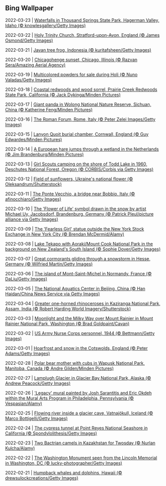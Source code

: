 ## Bing Wallpaper
2022-03-23 | [Waterfalls in Thousand Springs State Park, Hagerman Valley, Idaho (© knowlesgallery/Getty Images)](./wallpaper/2022-03-23.jpg) 

2022-03-22 | [Holy Trinity Church, Stratford-upon-Avon, England (© James Osmond/Getty Images)](./wallpaper/2022-03-22.jpg) 

2022-03-21 | [Javan tree frog, Indonesia (© kuritafsheen/Getty Images)](./wallpaper/2022-03-21.jpg) 

2022-03-20 | [Chicagohenge sunset, Chicago, Illinois (© Razvan Sera/Amazing Aerial Agency)](./wallpaper/2022-03-20.jpg) 

2022-03-19 | [Multicolored powders for sale during Holi (© Nuno Valadas/Getty Images)](./wallpaper/2022-03-19.jpg) 

2022-03-18 | [Coastal redwoods and wood sorrel, Prairie Creek Redwoods State Park, California (© Jack Dykinga/Minden Pictures)](./wallpaper/2022-03-18.jpg) 

2022-03-17 | [Giant panda in Wolong National Nature Reserve, Sichuan, China (© Katherine Feng/Minden Pictures)](./wallpaper/2022-03-17.jpg) 

2022-03-16 | [The Roman Forum, Rome, Italy (© Peter Zelei Images/Getty Images)](./wallpaper/2022-03-16.jpg) 

2022-03-15 | [Lanyon Quoit burial chamber, Cornwall, England (© Guy Edwardes/Minden Pictures)](./wallpaper/2022-03-15.jpg) 

2022-03-14 | [A European hare jumps through a wetland in the Netherlands (© Jim Brandenburg/Minden Pictures)](./wallpaper/2022-03-14.jpg) 

2022-03-13 | [Girl Scouts camping on the shore of Todd Lake in 1960, Deschutes National Forest, Oregon (© CORBIS/Corbis via Getty Images)](./wallpaper/2022-03-13.jpg) 

2022-03-12 | [Field of sunflowers, Ukraine's national flower (© Oleksandrum/Shutterstock)](./wallpaper/2022-03-12.jpg) 

2022-03-11 | [The Ponte Vecchio, a bridge near Bobbio, Italy (© afinocchiaro/Getty Images)](./wallpaper/2022-03-11.jpg) 

2022-03-10 | [The 'Flower of Life' symbol drawn in the snow by artist Michael Uy, Jacobsdorf, Brandenburg, Germany (© Patrick Pleul/picture alliance via Getty Images)](./wallpaper/2022-03-10.jpg) 

2022-03-09 | [The 'Fearless Girl' statue outside the New York Stock Exchange in New York City (© Brendan McDermid/Alamy)](./wallpaper/2022-03-09.jpg) 

2022-03-08 | [Lake Tekapo with Aoraki/Mount Cook National Park in the background on New Zealand's South Island (© Sophie Dover/Getty Images)](./wallpaper/2022-03-08.jpg) 

2022-03-07 | [Great cormorants gliding through a snowstorm in Hesse, Germany (© Wilfried Martin/Getty Images)](./wallpaper/2022-03-07.jpg) 

2022-03-06 | [The island of Mont-Saint-Michel in Normandy, France (© DaLiu/Getty Images)](./wallpaper/2022-03-06.jpg) 

2022-03-05 | [The National Aquatics Center in Beijing, China (© Han Haidan/China News Service via Getty Images)](./wallpaper/2022-03-05.jpg) 

2022-03-04 | [Greater one-horned rhinoceroses in Kaziranga National Park, Assam, India (© Robert Harding World Imagery/Shutterstock)](./wallpaper/2022-03-04.jpg) 

2022-03-03 | [Moonlight and the Milky Way over Mount Rainier in Mount Rainier National Park, Washington (© Brad Goldpaint/Cavan)](./wallpaper/2022-03-03.jpg) 

2022-03-02 | [US Army Nurse Corps personnel, 1944 (© Bettmann/Getty Images)](./wallpaper/2022-03-02.jpg) 

2022-03-01 | [Hoarfrost and snow in the Cotswolds, England (© Peter Adams/Getty Images)](./wallpaper/2022-03-01.jpg) 

2022-02-28 | [Polar bear mother with cubs in Wapusk National Park, Manitoba, Canada (© Andre Gilden/Minden Pictures)](./wallpaper/2022-02-28.jpg) 

2022-02-27 | [Lamplugh Glacier in Glacier Bay National Park, Alaska (© Andrew Peacock/Getty Images)](./wallpaper/2022-02-27.jpg) 

2022-02-26 | ['Legacy' mural painted by Josh Sarantitis and Eric Okdeh within the Mural Arts Program in Philadelphia, Pennsylvania (© Vespasian/Alamy)](./wallpaper/2022-02-26.jpg) 

2022-02-25 | [Flowing river inside a glacier cave, Vatnajökull, Iceland (© Marco Bottigelli/Getty Images)](./wallpaper/2022-02-25.jpg) 

2022-02-24 | [The cypress tunnel at Point Reyes National Seashore in California (© Spondylolithesis/Getty Images)](./wallpaper/2022-02-24.jpg) 

2022-02-23 | [Two Bactrian camels in Kazakhstan for Twosday (© Nurlan Kulcha/Alamy)](./wallpaper/2022-02-23.jpg) 

2022-02-22 | [The Washington Monument seen from the Lincoln Memorial in Washington, DC (© lucky-photographer/Getty Images)](./wallpaper/2022-02-22.jpg) 

2022-02-21 | [Humpback whales and dolphins, Hawaii (© drewsulockcreations/Getty Images)](./wallpaper/2022-02-21.jpg) 

